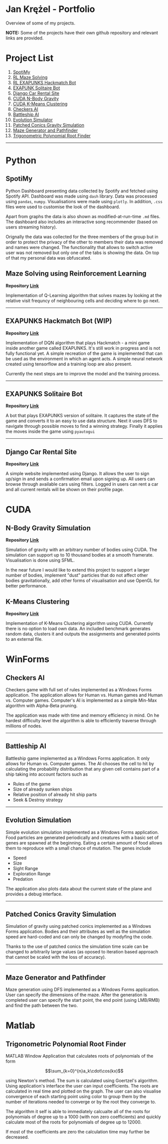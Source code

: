 # Jan Krężel - Portfolio

Overview of some of my projects.

**NOTE:** Some of the projects have their own github repository and relevant links are provided.

# Project List

1. [SpotiMy](#spotimy)
1. [RL Maze Solving](#maze-solving-using-reinforcement-learning)
1. [RL EXAPUNKS Hackmatch Bot](#exapunks-hackmatch-bot-wip)
1. [EXAPUNK Solitaire Bot](#exapunks-solitaire-bot)
1. [Django Car Rental Site](#django-car-rental-site)
1. [CUDA N-Body Gravity](#n-body-gravity-simulation)
1. [CUDA K-Means Clustering](#k-means-clustering)
1. [Checkers AI](#checkers-ai)
1. [Battleship AI](#battleship-ai)
1. [Evolution Simulator](#evolution-simulation)
1. [Patched Conics Gravity Simulation](#patched-conics-gravity-simulation)
1. [Maze Generator and Pathfinder](#maze-generator-and-pathfinder)
1. [Trigonometric Polynomial Root Finder](#trigonometric-polynomial-root-finder)

---

# Python

## SpotiMy

Python Dashboard presenting data collected by Spotify and fetched using Spotify API. Dashboard was made using `dash` library. Data was processed using `pandas`, `numpy`. Visualisations were made using `plotly`. In addition, `.css` files were used to customise the look of the dashboard.

Apart from graphs the data is also shown as modified-at-run-time `.md` files. The dashboard also includes an interactive song recommender (based on users streaming history).

Orignally the data was collected for the three members of the group but in order to protect the privacy of the other to members their data was removed and names were changed. The functionality that allows to switch active user was not removed but only one of the tabs is showing the data.
On top of that my personal data was obfuscated.

## Maze Solving using Reinforcement Learning

**Repository [Link](https://github.com/krezelj/reinforcement-maze-solver)**

Implementation of Q-Learning algorithm that solves mazes by looking at the relative visit frequncy of neighbouring cells and deciding where to go next.

---

## EXAPUNKS Hackmatch Bot (WIP)

**Repository [Link](https://github.com/krezelj/exapunks-hackmatch-bot)**

Implementation of DQN algorithm that plays Hackmatch - a mini game inside another game called EXAPUNKS. It's still work in progress and is not fully functional yet. A simple recreation of the game is implemented that can be used as the environment in which an agent acts. A simple neural network created using tensorflow and a training loop are also present.

Currently the next steps are to improve the model and the training process.

---

## EXAPUNKS Solitaire Bot

**Repository [Link](https://github.com/krezelj/exapunks-solitaire-bot)**

A bot that plays EXAPUNKS version of solitaire. It captures the state of the game and converts it to an easy to use data structure. Next it uses DFS to navigate through possible moves to find a winning strategy. Finally it applies the moves inside the game using `pyautogui`

---

## Django Car Rental Site

**Repository [Link](https://github.com/krezelj/car-rentals)**

A simple website implemented using Django. It allows the user to sign up/sign in and sends a confirmation email upon signing up. All users can browse through available cars using filters. Logged in users can rent a car and all current rentals will be shown on their profile page.

# CUDA

## N-Body Gravity Simulation

**Repository [Link](https://github.com/krezelj/cuda-gravity)**

Simulation of gravity with an arbitrary number of bodies using CUDA. The simulation can support up to 10 thousand bodies at a smooth framerate. Visualisation is done using SFML.

In the near future I would like to extend this project to support a larger number of bodies, implement "dust" particles that do not affect other bodies gravitationally, add other forms of visualisation and use OpenGL for better performance.

## K-Means Clustering

**Repository [Link](https://github.com/krezelj/cuda-kmeans/settings)**

Implementation of K-Means Clustering algorithm using CUDA. Currently there is no option to load own data. An included benchmark generates random data, clusters it and outputs the assignments and generated points to an external file.

# WinForms

## Checkers AI

Checkers game with full set of rules implemented as a Windows Forms application. The application allows for Human vs. Human games and Human vs. Computer games. Computer's AI is implemented as a simple Min-Max algorithm with Alpha-Beta pruning.

The application was made with time and memory efficiency in mind. On he hardest difficulty level the algorithm is able to efficiently traverse through millions of nodes.

---

## Battleship AI

Battleship game implemented as a Windows Forms application. It only allows for Human vs. Computer games. The AI chooses the cell to hit by calculating the probability distribution that any given cell contains part of a ship taking into account factors such as

- Rules of the game
- Size of already sunken ships
- Relative position of already hit ship parts
- Seek & Destroy strategy

---

## Evolution Simulation

Simple evolution simulation implemented as a Windows Forms application. Food particles are generated periodically and creatures with a basic set of genes are spawned at the beginning. Eating a certain amount of food allows them to reproduce with a small chance of mutation. The genes include

- Speed
- Size
- Sight Range
- Exploration Range
- Predation

The application also plots data about the current state of the plane and provides a debug interface.

---

## Patched Conics Gravity Simulation

Simulation of gravity using patched conics implemented as a Windows Forms application. Bodies and their attributes as well as the simulation speed are hard-coded and can only be changed by modyfing the code.

Thanks to the use of patched conics the simulation time scale can be changed to arbitrarily large values (as oposed to iteration based approach that cannot be scaled with the loss of accuracy).

---

## Maze Generator and Pathfinder

Maze generation using DFS implemented as a Windows Forms application.
User can specify the dimensions of the maze. After the generation is completed user can specify the start point, the end point (using LMB/RMB) and find the path between the two.

# Matlab

## Trigonometric Polynomial Root Finder

MATLAB Window Application that calculates roots of polynomials of the form

$$\sum_{k=0}^{n}a_k\cdot\cos(kx)$$

using Newton's method. The sum is calculated using Goertzel's algorithm. Using application's interface the user can input coefficients. The roots are calculated in real time and plotted on the graph. The user can also visualise convergence of each starting point using color to group them by the number of iterations needed to converge or by the root they converge to.

The algorithm it self is able to immediately calcualte all of the roots for polynomials of degree up to a 1000 (with non zero coefficients) and quickly calculate most of the roots for polynomials of degree up to 12000.

If most of the coefficients are zero the calculation time may further be decreased.
